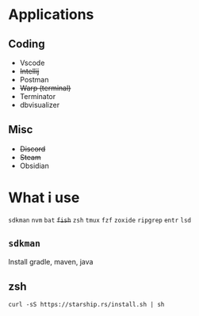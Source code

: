 # Applications
## Coding
- Vscode
- ~~Intellij~~
- Postman
- ~~Warp (terminal)~~
- Terminator
- dbvisualizer
## Misc
- ~~Discord~~
- ~~Steam~~
- Obsidian

# What i use
`sdkman`
`nvm`
`bat`
~~`fish`~~
`zsh`
`tmux`
`fzf`
`zoxide`
`ripgrep` 
`entr`
`lsd`

## `sdkman`
Install gradle, maven, java

## zsh
```
curl -sS https://starship.rs/install.sh | sh
```
